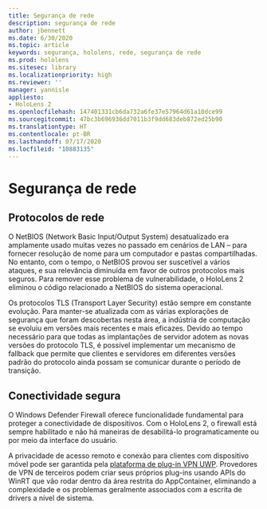 ```yaml
---
title: Segurança de rede
description: segurança de rede
author: jbennett
ms.date: 6/30/2020
ms.topic: article
keywords: segurança, hololens, rede, segurança de rede
ms.prod: hololens
ms.sitesec: library
ms.localizationpriority: high
ms.reviewer: ''
manager: yannisle
appliesto:
- HoloLens 2
ms.openlocfilehash: 147401331cb6da732a6fe37e57964d61a10dce99
ms.sourcegitcommit: 47bc3b696936dd7011b3f9dd683deb872ed25b90
ms.translationtype: HT
ms.contentlocale: pt-BR
ms.lasthandoff: 07/17/2020
ms.locfileid: "10883135"
---
```

# Segurança de rede

## Protocolos de rede

O NetBIOS (Network Basic Input/Output System) desatualizado era amplamente usado muitas vezes no passado em cenários de LAN – para fornecer resolução de nome para um computador e pastas compartilhadas. No entanto, com o tempo, o NetBIOS provou ser suscetível a vários ataques, e sua relevância diminuída em favor de outros protocolos mais seguros. Para remover esse problema de vulnerabilidade, o HoloLens 2 eliminou o código relacionado a NetBIOS do sistema operacional.

Os protocolos TLS (Transport Layer Security) estão sempre em constante evolução. Para manter-se atualizada com as várias explorações de segurança que foram descobertas nesta área, a indústria de computação se evoluiu em versões mais recentes e mais eficazes. Devido ao tempo necessário para que todas as implantações de servidor adotem as novas versões do protocolo TLS, é possível implementar um mecanismo de fallback que permite que clientes e servidores em diferentes versões padrão do protocolo ainda possam se comunicar durante o período de transição.

## Conectividade segura 

O Windows Defender Firewall oferece funcionalidade fundamental para proteger a conectividade de dispositivos. Com o HoloLens 2, o firewall está sempre habilitado e não há maneiras de desabilitá-lo programaticamente ou por meio da interface do usuário.

A privacidade de acesso remoto e conexão para clientes com dispositivo móvel pode ser garantida pela [plataforma de plug-in VPN UWP](https://docs.microsoft.com/uwp/api/Windows.Networking.Vpn?view=winrt-19041). Provedores de VPN de terceiros podem criar seus próprios plug-ins usando APIs do WinRT que vão rodar dentro da área restrita do AppContainer, eliminando a complexidade e os problemas geralmente associados com a escrita de drivers a nível de sistema.
